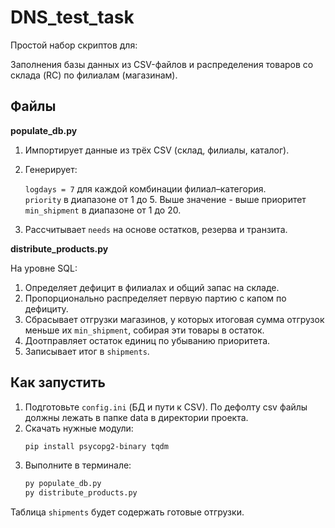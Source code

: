 # DNS_test_task

Простой набор скриптов для:

Заполнения базы данных из CSV-файлов и распределения товаров со склада (RC) по филиалам (магазинам).

## Файлы

**populate\_db.py**

1) Импортирует данные из трёх CSV (склад, филиалы, каталог).
2) Генерирует:

    `logdays = 7` для каждой комбинации филиал–категория.                
    `priority` в диапазоне от 1 до 5. Выше значение - выше приоритет               
    `min_shipment` в диапазоне от 1 до 20.                        

3) Рассчитывает `needs` на основе остатков, резерва и транзита.            

**distribute\_products.py**

На уровне SQL:
  1) Определяет дефицит в филиалах и общий запас на складе.
  2) Пропорционально распределяет первую партию с капом по дефициту.
  3) Сбрасывает отгрузки магазинов, у которых итоговая сумма отгрузок меньше их `min_shipment`, собирая эти товары в остаток.
  4) Доотправляет остаток единиц по убыванию приоритета.
  5) Записывает итог в `shipments`.

## Как запустить

1) Подготовьте `config.ini` (БД и пути к CSV). По дефолту csv файлы должны лежать в папке data в директории проекта.
2) Скачать нужные модули:
   ```bash
   pip install psycopg2-binary tqdm
   ```
3) Выполните в терминале:
   ```bash
   py populate_db.py
   py distribute_products.py
   ```

Таблица `shipments` будет содержать готовые отгрузки.

